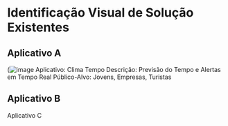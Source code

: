 # Identificação Visual de Solução Existentes
## Aplicativo A
(![image](https://github.com/user-attachments/assets/886a2f0e-9065-4b17-84f1-a46eb2bdc1e5)
Aplicativo: Clima Tempo
Descrição:  Previsão do Tempo e Alertas em Tempo Real
Público-Alvo: Jovens, Empresas, Turistas
## Aplicativo B

Aplicativo C
